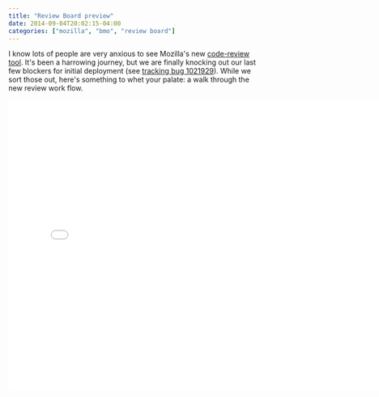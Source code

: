 ```yaml
---
title: "Review Board preview"
date: 2014-09-04T20:02:15-04:00
categories: ["mozilla", "bmo", "review board"]
---
```

I know lots of people are very anxious to see Mozilla's new
[code-review tool][].  It's been a harrowing journey, but we are
finally knocking out our last few blockers for initial deployment (see
[tracking bug 1021929][]).  While we sort those out, here's something
to whet your palate: a walk through the new review work flow.

<iframe width="768" height="576" src="//www.youtube.com/embed/36I4UBfJ_Jo?rel=0" frameborder="0" allowfullscreen></iframe>

[code-review tool]: https://wiki.mozilla.org/Auto-tools/Projects/CodeReviewTool
[tracking bug 1021929]: https://bugzilla.mozilla.org/show_bug.cgi?id=1021929
